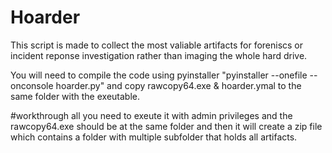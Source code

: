 # Hoarder
This script is made to collect the most valiable artifacts for foreniscs or incident reponse investigation rather than imaging the whole hard drive. 



You will need to compile the code using pyinstaller "pyinstaller --onefile --onconsole hoarder.py" and copy rawcopy64.exe & hoarder.ymal to the same folder with the exeutable.

#workthrough 
 all you need to exeute it with admin privileges and the rawcopy64.exe should be at the same folder and then it will create a zip file which contains a folder with multiple subfolder that holds all artifacts.

